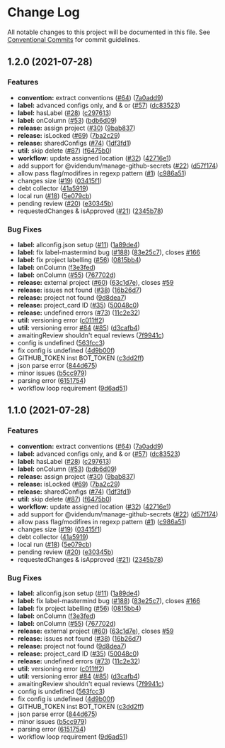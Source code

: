 # Change Log

All notable changes to this project will be documented in this file.
See [Conventional Commits](https://conventionalcommits.org) for commit guidelines.

## 1.2.0 (2021-07-28)


### Features

* **convention:** extract conventions ([#64](https://github.com/videndum/label-mastermind/issues/64)) ([7a0add9](https://github.com/videndum/label-mastermind/commit/7a0add95158d3279945e42c6d52eb0f4bdb45d4f))
* **label:** advanced configs only, and & or ([#57](https://github.com/videndum/label-mastermind/issues/57)) ([dc83523](https://github.com/videndum/label-mastermind/commit/dc835239bbb677190b59b21e580388b281c53673))
* **label:** hasLabel ([#28](https://github.com/videndum/label-mastermind/issues/28)) ([c297613](https://github.com/videndum/label-mastermind/commit/c297613932d163f20b17ebce8f184d805a111f94))
* **label:** onColumn ([#53](https://github.com/videndum/label-mastermind/issues/53)) ([bdb6d09](https://github.com/videndum/label-mastermind/commit/bdb6d094548019794953ebc26ae191ac2dec3c8c))
* **release:** assign project ([#30](https://github.com/videndum/label-mastermind/issues/30)) ([9bab837](https://github.com/videndum/label-mastermind/commit/9bab83761036be9058429671949b979dd6f22278))
* **release:** isLocked ([#69](https://github.com/videndum/label-mastermind/issues/69)) ([7ba2c29](https://github.com/videndum/label-mastermind/commit/7ba2c292fa490b3fbef766805e760c8072d68559))
* **release:** sharedConfigs ([#74](https://github.com/videndum/label-mastermind/issues/74)) ([1df3fd1](https://github.com/videndum/label-mastermind/commit/1df3fd1e801eafd56182ad4ac4f67600b0d12eac))
* **util:** skip delete ([#87](https://github.com/videndum/label-mastermind/issues/87)) ([f6475b0](https://github.com/videndum/label-mastermind/commit/f6475b0bcf0ed60e0661ade674145c5ac1bda42a))
* **workflow:** update assigned location ([#32](https://github.com/videndum/label-mastermind/issues/32)) ([42716e1](https://github.com/videndum/label-mastermind/commit/42716e16ff105dc66cc275f51f95c56f59e5d499))
* add support for @videndum/manage-github-secrets ([#22](https://github.com/videndum/label-mastermind/issues/22)) ([d57f174](https://github.com/videndum/label-mastermind/commit/d57f17473e0bb6b1093839d42fd77c77278b13de))
* allow pass flag/modifires in regexp pattern ([#1](https://github.com/videndum/label-mastermind/issues/1)) ([c986a51](https://github.com/videndum/label-mastermind/commit/c986a513774c785aebfd37ad9e153d4117693497))
* changes size ([#19](https://github.com/videndum/label-mastermind/issues/19)) ([03415f1](https://github.com/videndum/label-mastermind/commit/03415f1f8aab62a472be2c463a9d6b1d1b0bb910))
* debt collector ([41a5919](https://github.com/videndum/label-mastermind/commit/41a591925de23e633236ccf6eeff45c60527a0ed))
* local run ([#18](https://github.com/videndum/label-mastermind/issues/18)) ([5e079cb](https://github.com/videndum/label-mastermind/commit/5e079cb8944df07cf2d52d8239cc6f11ab697c52))
* pending review ([#20](https://github.com/videndum/label-mastermind/issues/20)) ([e30345b](https://github.com/videndum/label-mastermind/commit/e30345bdf4669fac7cb2cc9f5910e483c24c3366))
* requestedChanges & isApproved ([#21](https://github.com/videndum/label-mastermind/issues/21)) ([2345b78](https://github.com/videndum/label-mastermind/commit/2345b789b9d3bb8d159d76cd5dcd42912003a9ee))


### Bug Fixes

* **label:** allconfig.json setup ([#11](https://github.com/videndum/label-mastermind/issues/11)) ([1a89de4](https://github.com/videndum/label-mastermind/commit/1a89de489a48ddacbd911eed5ef0c208d81bf830))
* **label:** fix label-mastermind bug ([#188](https://github.com/videndum/label-mastermind/issues/188)) ([83e25c7](https://github.com/videndum/label-mastermind/commit/83e25c7d706941eb2cce656af148da12e59293da)), closes [#166](https://github.com/videndum/label-mastermind/issues/166)
* **label:** fix project labelling ([#56](https://github.com/videndum/label-mastermind/issues/56)) ([0815bb4](https://github.com/videndum/label-mastermind/commit/0815bb49352e88c7cda2731e3db7798e808ae102))
* **label:** onColumn ([f3e3fed](https://github.com/videndum/label-mastermind/commit/f3e3fed9b960c2f978189344bdaf7710b65eb956))
* **label:** onColumn ([#55](https://github.com/videndum/label-mastermind/issues/55)) ([767702d](https://github.com/videndum/label-mastermind/commit/767702d6aba1fabf86240970f6ffef33ca1eedb1))
* **release:** external project ([#60](https://github.com/videndum/label-mastermind/issues/60)) ([63c1d7e](https://github.com/videndum/label-mastermind/commit/63c1d7ea27ec7be49ff2f8aaebc6737f6c2f7966)), closes [#59](https://github.com/videndum/label-mastermind/issues/59)
* **release:** issues not found ([#38](https://github.com/videndum/label-mastermind/issues/38)) ([16b26d7](https://github.com/videndum/label-mastermind/commit/16b26d7b5b28437ab03aaee5a4d3445a4069674e))
* **release:** project not found ([9d8dea7](https://github.com/videndum/label-mastermind/commit/9d8dea7ab822b20b8a4a57a22a9f6edf9b0f81de))
* **release:** project_card ID ([#35](https://github.com/videndum/label-mastermind/issues/35)) ([50048c0](https://github.com/videndum/label-mastermind/commit/50048c036bbbbac6c9062ce569a2c03c8ce1716e))
* **release:** undefined errors ([#73](https://github.com/videndum/label-mastermind/issues/73)) ([11c2e32](https://github.com/videndum/label-mastermind/commit/11c2e3256bbd0579b071c342ed42b2985c494ac6))
* **util:** versioning error ([c011ff2](https://github.com/videndum/label-mastermind/commit/c011ff2e03e11a3c40b026255b240fe10e03a5ff))
* **util:** versioning error [#84](https://github.com/videndum/label-mastermind/issues/84) ([#85](https://github.com/videndum/label-mastermind/issues/85)) ([d3cafb4](https://github.com/videndum/label-mastermind/commit/d3cafb4671e5ab27e55efb60019e6ca8d2b6648a))
* awaitingReview shouldn't equal reviews ([7f9941c](https://github.com/videndum/label-mastermind/commit/7f9941cb1c4141c39b7024bc1dde0ca99346c14f))
* config is undefined ([563fcc3](https://github.com/videndum/label-mastermind/commit/563fcc3ee21d5c94637fe08a53720ee1938c005c))
* fix config is undefined ([4d9b00f](https://github.com/videndum/label-mastermind/commit/4d9b00f40aa322f588c3e3d24c990be456a703cf))
* GITHUB_TOKEN inst BOT_TOKEN ([c3dd2ff](https://github.com/videndum/label-mastermind/commit/c3dd2ff059b5417f57d336a4ac61885f0ef461b9))
* json parse error ([844d675](https://github.com/videndum/label-mastermind/commit/844d675b2cacf6c6bb61a0a012c3857a9f0b6bd4))
* minor issues ([b5cc979](https://github.com/videndum/label-mastermind/commit/b5cc9795f036744cb086bb010fcbde3c4bad290f))
* parsing error ([6151754](https://github.com/videndum/label-mastermind/commit/6151754fcdd35ee94bb6f1d0da2f62ebb143c4cd))
* workflow loop requirement ([9d6ad51](https://github.com/videndum/label-mastermind/commit/9d6ad515a18f8a00ab1c5b22654d2f62880f2308))



## 1.1.0 (2021-07-28)


### Features

* **convention:** extract conventions ([#64](https://github.com/videndum/label-mastermind/issues/64)) ([7a0add9](https://github.com/videndum/label-mastermind/commit/7a0add95158d3279945e42c6d52eb0f4bdb45d4f))
* **label:** advanced configs only, and & or ([#57](https://github.com/videndum/label-mastermind/issues/57)) ([dc83523](https://github.com/videndum/label-mastermind/commit/dc835239bbb677190b59b21e580388b281c53673))
* **label:** hasLabel ([#28](https://github.com/videndum/label-mastermind/issues/28)) ([c297613](https://github.com/videndum/label-mastermind/commit/c297613932d163f20b17ebce8f184d805a111f94))
* **label:** onColumn ([#53](https://github.com/videndum/label-mastermind/issues/53)) ([bdb6d09](https://github.com/videndum/label-mastermind/commit/bdb6d094548019794953ebc26ae191ac2dec3c8c))
* **release:** assign project ([#30](https://github.com/videndum/label-mastermind/issues/30)) ([9bab837](https://github.com/videndum/label-mastermind/commit/9bab83761036be9058429671949b979dd6f22278))
* **release:** isLocked ([#69](https://github.com/videndum/label-mastermind/issues/69)) ([7ba2c29](https://github.com/videndum/label-mastermind/commit/7ba2c292fa490b3fbef766805e760c8072d68559))
* **release:** sharedConfigs ([#74](https://github.com/videndum/label-mastermind/issues/74)) ([1df3fd1](https://github.com/videndum/label-mastermind/commit/1df3fd1e801eafd56182ad4ac4f67600b0d12eac))
* **util:** skip delete ([#87](https://github.com/videndum/label-mastermind/issues/87)) ([f6475b0](https://github.com/videndum/label-mastermind/commit/f6475b0bcf0ed60e0661ade674145c5ac1bda42a))
* **workflow:** update assigned location ([#32](https://github.com/videndum/label-mastermind/issues/32)) ([42716e1](https://github.com/videndum/label-mastermind/commit/42716e16ff105dc66cc275f51f95c56f59e5d499))
* add support for @videndum/manage-github-secrets ([#22](https://github.com/videndum/label-mastermind/issues/22)) ([d57f174](https://github.com/videndum/label-mastermind/commit/d57f17473e0bb6b1093839d42fd77c77278b13de))
* allow pass flag/modifires in regexp pattern ([#1](https://github.com/videndum/label-mastermind/issues/1)) ([c986a51](https://github.com/videndum/label-mastermind/commit/c986a513774c785aebfd37ad9e153d4117693497))
* changes size ([#19](https://github.com/videndum/label-mastermind/issues/19)) ([03415f1](https://github.com/videndum/label-mastermind/commit/03415f1f8aab62a472be2c463a9d6b1d1b0bb910))
* debt collector ([41a5919](https://github.com/videndum/label-mastermind/commit/41a591925de23e633236ccf6eeff45c60527a0ed))
* local run ([#18](https://github.com/videndum/label-mastermind/issues/18)) ([5e079cb](https://github.com/videndum/label-mastermind/commit/5e079cb8944df07cf2d52d8239cc6f11ab697c52))
* pending review ([#20](https://github.com/videndum/label-mastermind/issues/20)) ([e30345b](https://github.com/videndum/label-mastermind/commit/e30345bdf4669fac7cb2cc9f5910e483c24c3366))
* requestedChanges & isApproved ([#21](https://github.com/videndum/label-mastermind/issues/21)) ([2345b78](https://github.com/videndum/label-mastermind/commit/2345b789b9d3bb8d159d76cd5dcd42912003a9ee))


### Bug Fixes

* **label:** allconfig.json setup ([#11](https://github.com/videndum/label-mastermind/issues/11)) ([1a89de4](https://github.com/videndum/label-mastermind/commit/1a89de489a48ddacbd911eed5ef0c208d81bf830))
* **label:** fix label-mastermind bug ([#188](https://github.com/videndum/label-mastermind/issues/188)) ([83e25c7](https://github.com/videndum/label-mastermind/commit/83e25c7d706941eb2cce656af148da12e59293da)), closes [#166](https://github.com/videndum/label-mastermind/issues/166)
* **label:** fix project labelling ([#56](https://github.com/videndum/label-mastermind/issues/56)) ([0815bb4](https://github.com/videndum/label-mastermind/commit/0815bb49352e88c7cda2731e3db7798e808ae102))
* **label:** onColumn ([f3e3fed](https://github.com/videndum/label-mastermind/commit/f3e3fed9b960c2f978189344bdaf7710b65eb956))
* **label:** onColumn ([#55](https://github.com/videndum/label-mastermind/issues/55)) ([767702d](https://github.com/videndum/label-mastermind/commit/767702d6aba1fabf86240970f6ffef33ca1eedb1))
* **release:** external project ([#60](https://github.com/videndum/label-mastermind/issues/60)) ([63c1d7e](https://github.com/videndum/label-mastermind/commit/63c1d7ea27ec7be49ff2f8aaebc6737f6c2f7966)), closes [#59](https://github.com/videndum/label-mastermind/issues/59)
* **release:** issues not found ([#38](https://github.com/videndum/label-mastermind/issues/38)) ([16b26d7](https://github.com/videndum/label-mastermind/commit/16b26d7b5b28437ab03aaee5a4d3445a4069674e))
* **release:** project not found ([9d8dea7](https://github.com/videndum/label-mastermind/commit/9d8dea7ab822b20b8a4a57a22a9f6edf9b0f81de))
* **release:** project_card ID ([#35](https://github.com/videndum/label-mastermind/issues/35)) ([50048c0](https://github.com/videndum/label-mastermind/commit/50048c036bbbbac6c9062ce569a2c03c8ce1716e))
* **release:** undefined errors ([#73](https://github.com/videndum/label-mastermind/issues/73)) ([11c2e32](https://github.com/videndum/label-mastermind/commit/11c2e3256bbd0579b071c342ed42b2985c494ac6))
* **util:** versioning error ([c011ff2](https://github.com/videndum/label-mastermind/commit/c011ff2e03e11a3c40b026255b240fe10e03a5ff))
* **util:** versioning error [#84](https://github.com/videndum/label-mastermind/issues/84) ([#85](https://github.com/videndum/label-mastermind/issues/85)) ([d3cafb4](https://github.com/videndum/label-mastermind/commit/d3cafb4671e5ab27e55efb60019e6ca8d2b6648a))
* awaitingReview shouldn't equal reviews ([7f9941c](https://github.com/videndum/label-mastermind/commit/7f9941cb1c4141c39b7024bc1dde0ca99346c14f))
* config is undefined ([563fcc3](https://github.com/videndum/label-mastermind/commit/563fcc3ee21d5c94637fe08a53720ee1938c005c))
* fix config is undefined ([4d9b00f](https://github.com/videndum/label-mastermind/commit/4d9b00f40aa322f588c3e3d24c990be456a703cf))
* GITHUB_TOKEN inst BOT_TOKEN ([c3dd2ff](https://github.com/videndum/label-mastermind/commit/c3dd2ff059b5417f57d336a4ac61885f0ef461b9))
* json parse error ([844d675](https://github.com/videndum/label-mastermind/commit/844d675b2cacf6c6bb61a0a012c3857a9f0b6bd4))
* minor issues ([b5cc979](https://github.com/videndum/label-mastermind/commit/b5cc9795f036744cb086bb010fcbde3c4bad290f))
* parsing error ([6151754](https://github.com/videndum/label-mastermind/commit/6151754fcdd35ee94bb6f1d0da2f62ebb143c4cd))
* workflow loop requirement ([9d6ad51](https://github.com/videndum/label-mastermind/commit/9d6ad515a18f8a00ab1c5b22654d2f62880f2308))
